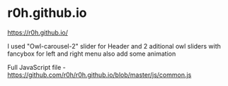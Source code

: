 # r0h.github.io

https://r0h.github.io/

I used "Owl-carousel-2" slider for Header 
and 2 aditional owl sliders with fancybox for left and right menu 
also add some animation

Full JavaScript file - https://github.com/r0h/r0h.github.io/blob/master/js/common.js

